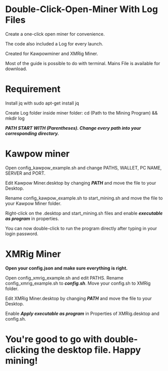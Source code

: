 # Double-Click-Open-Miner With Log Files
Create a one-click open miner for convenience.

The code also included a Log for every launch.

Created for Kawpowminer and XMRig Miner.

Most of the guide is possible to do with terminal. Mains File is available for download. 
# Requirement
Install jq with sudo apt-get install jq

Create Log folder inside miner folder: cd (Path to the Mining Program) && mkdir log

***PATH START WITH (Parentheses). Change every path into your corresponding directory.***

# Kawpow miner
Open config_kawpow_example.sh and change PATHS, WALLET, PC NAME, SERVER and PORT.

Edit Kawpow Miner.desktop by changing ***PATH*** and move the file to your Desktop.

Rename config_kawpow_example.sh to start_mining.sh and move the file to your Kawpow Miner folder.

Right-click on the .desktop and start_mining.sh files and enable ***executable as program*** in properties.

You can now double-click to run the program directly after typing in your login password.
# XMRig Miner
**Open your config.json and make sure everything is right.**

Open config_xmrig_example.sh and edit PATHS. Rename config_xmrig_example.sh to ***config.sh***. Move your config.sh to XMRig folder.

Edit XMRig Miner.desktop by changing ***PATH*** and move the file to your Desktop.

Enable ***Apply executable as program*** in Properties of XMRig.desktop and config.sh.

# You're good to go with double-clicking the desktop file. Happy mining!
